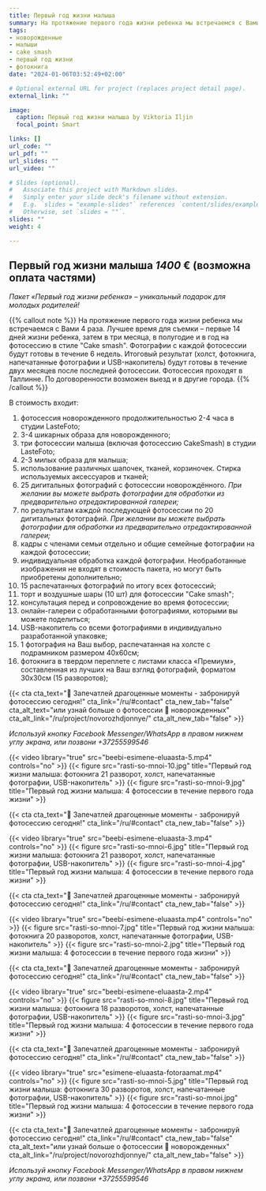 ```yaml
---
title: Первый год жизни малыша
summary: На протяжение первого года жизни ребенка мы встречаемся с Вами 4 раза. Лучшее время для съемки – первые 14 дней жизни ребенка, затем в три месяца, в полугодие и в год на фотосессию в стиле “Cake smash”.
tags:
- новорожденные
- малыши
- cake smash
- первый год жизни
- фотокнига
date: "2024-01-06T03:52:49+02:00"

# Optional external URL for project (replaces project detail page).
external_link: ""

image:
  caption: Первый год жизни малыша by Viktoria Iljin
  focal_point: Smart

links: []
url_code: ""
url_pdf: ""
url_slides: ""
url_video: ""

# Slides (optional).
#   Associate this project with Markdown slides.
#   Simply enter your slide deck's filename without extension.
#   E.g. `slides = "example-slides"` references `content/slides/example-slides.md`.
#   Otherwise, set `slides = ""`.
slides: ""
weight: 4

---
```

## Первый год жизни малыша *1400* € (возможна оплата частями)
_Пакет «Первый год жизни ребенка» – уникальный подарок для молодых родителей!_

{{% callout note %}}
На протяжение первого года жизни ребенка мы встречаемся с Вами 4 раза. Лучшее время для съемки – первые 14 дней жизни ребенка, затем в три месяца, в полугодие и в год на фотосессию в стиле "Cake smash". Фотографии с каждой фотосессии будут готовы в течение 6 недель. Итоговый результат (холст, фотокнига, напечатанные фотографии и USB-накопитель) будут готовы в течение двух месяцев после последней фотосессии. Фотосессия проходят в Таллинне. По договоренности возможен выезд и в другие города.
{{% /callout %}}

В стоимость входит:
1. фотосессия новорожденного продолжительностью 2-4 часа в студии LasteFoto;
2. 3-4 шикарных образа для новорожденного;
3. три фотосессии малыша (включая фотосессию CakeSmash) в студии LasteFoto;
4. 2-3 милых образа для малыша;
5. использование различных шапочек, тканей, корзиночек. Стирка используемых аксессуаров и тканей;
6. 25 дигитальных фотографий с фотосессии новорождённого. _При желании вы можете выбрать фотографии для обработки из предварительно отредактированной галереи;_
7. по результатам каждой последующей фотосессии по 20 дигитальных фотографий. _При желании вы можете выбрать фотографии для обработки из предварительно отредактированной галереи;_
8. кадры с членами семьи отдельно и общие семейные фотографии на каждой фотосессии;
9. индивидуальная обработка каждой фотографии. Необработанные изображения не входят в стоимость пакета, но могут быть приобретены дополнительно;
10. 15 распечатанных фотографий по итогу всех фотосессий;
11. торт и воздушные шары (10 шт) для фотосессии "Cake smash";
12. консультация перед и сопровождение во время фотосессии;
13. онлайн-галереи с обработанными фотографиями, которыми вы можете поделиться;
14. USB-накопитель со всеми фотографиями в индивидуально разработанной упаковке;
15. 1 фотография на Ваш выбор, распечатанная на холсте с подрамником размером 40х60см;
16. фотокнига в твердом переплете с листами класса «Премиум», составленная из лучших на Ваш взгляд фотографий, форматом 30х30см (15 разворотов);

{{< cta cta_text="💛 Запечатлей драгоценные моменты - забронируй фотосессию сегодня!" cta_link="/ru/#contact" cta_new_tab="false" cta_alt_text="или узнай больше о фотосессии 👶 новорожденных" cta_alt_link="/ru/project/novorozhdjonnye/" cta_alt_new_tab="false" >}}

_Используй кнопку Facebook Messenger/WhatsApp в правом нижнем углу экрана, или позвони +37255599546_

{{< video library="true" src="beebi-esimene-eluaasta-5.mp4" controls="no" >}}
{{< figure src="rasti-so-mnoi-10.jpg" title="Первый год жизни малыша: фотокнига 21 разворот, холст, напечатанные фотографии, USB-накопитель" >}}
{{< figure src="rasti-so-mnoi-9.jpg" title="Первый год жизни малыша: 4 фотосессии в течение первого года жизни" >}}

{{< cta cta_text="💛 Запечатлей драгоценные моменты - забронируй фотосессию сегодня!" cta_link="/ru/#contact" cta_new_tab="false" >}}

{{< video library="true" src="beebi-esimene-eluaasta-3.mp4" controls="no" >}}
{{< figure src="rasti-so-mnoi-6.jpg" title="Первый год жизни малыша: фотокнига 21 разворот, холст, напечатанные фотографии, USB-накопитель" >}}
{{< figure src="rasti-so-mnoi-4.jpg" title="Первый год жизни малыша: 4 фотосессии в течение первого года жизни" >}}

{{< cta cta_text="💛 Запечатлей драгоценные моменты - забронируй фотосессию сегодня!" cta_link="/ru/#contact" cta_new_tab="false" >}}

{{< video library="true" src="beebi-esimene-eluaasta.mp4" controls="no" >}}
{{< figure src="rasti-so-mnoi-7.jpg" title="Первый год жизни малыша: фотокнига 20 разворотов, холст, напечатанные фотографии, USB-накопитель" >}}
{{< figure src="rasti-so-mnoi-2.jpg" title="Первый год жизни малыша: 4 фотосессии в течение первого года жизни" >}}

{{< cta cta_text="💛 Запечатлей драгоценные моменты - забронируй фотосессию сегодня!" cta_link="/ru/#contact" cta_new_tab="false" >}}

{{< video library="true" src="beebi-esimene-eluaasta-2.mp4" controls="no" >}}
{{< figure src="rasti-so-mnoi-8.jpg" title="Первый год жизни малыша: фотокнига 18 разворотов, холст, напечатанные фотографии, USB-накопитель" >}}
{{< figure src="rasti-so-mnoi-3.jpg" title="Первый год жизни малыша: 4 фотосессии в течение первого года жизни" >}}

{{< cta cta_text="💛 Запечатлей драгоценные моменты - забронируй фотосессию сегодня!" cta_link="/ru/#contact" cta_new_tab="false" >}}

{{< video library="true" src="esimene-eluaasta-fotoraamat.mp4" controls="no" >}}
{{< figure src="rasti-so-mnoi-5.jpg" title="Первый год жизни малыша: фотокнига 30 разворотов, холст, напечатанные фотографии, USB-накопитель" >}}
{{< figure src="rasti-so-mnoi.jpg" title="Первый год жизни малыша: 4 фотосессии в течение первого года жизни" >}}

{{< cta cta_text="💛 Запечатлей драгоценные моменты - забронируй фотосессию сегодня!" cta_link="/ru/#contact" cta_new_tab="false" cta_alt_text="или узнай больше о фотосессии 👶 новорожденных" cta_alt_link="/ru/project/novorozhdjonnye/" cta_alt_new_tab="false" >}}

_Используй кнопку Facebook Messenger/WhatsApp в правом нижнем углу экрана, или позвони +37255599546_